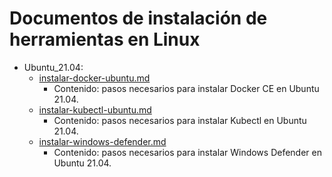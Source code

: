 # Documentos de instalación de herramientas en Linux
- Ubuntu_21.04:
    - [instalar-docker-ubuntu.md](https://github.com/pdafigl/docs/blob/9bc5d15d4cc8a29fd28f12c228dec825b5f6d422/Linux/instalar-docker-ubuntu-21.04.md)
        - Contenido: pasos necesarios para instalar Docker CE en Ubuntu 21.04.
    - [instalar-kubectl-ubuntu.md](https://github.com/pdafigl/docs/blob/c09ec5ba6c14d0303dc923f7c8f68429f869e9cf/Linux/Ubuntu_21.04/instalaci%C3%B3n-kubectl-ubuntu.md)
        - Contenido: pasos necesarios para instalar Kubectl en Ubuntu 21.04.
    - [instalar-windows-defender.md](https://github.com/pdafigl/docs/blob/3c73e5eedab11e892033a2db179c53394ba3ab90/Linux/Ubuntu_21.04/instalar_windows_defender.md)
        - Contenido: pasos necesarios para instalar Windows Defender en Ubuntu 21.04.